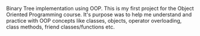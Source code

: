 Binary Tree implementation using OOP.
This is my first project for the Object Oriented Programming course. It's purpose was to help me understand and practice
with OOP concepts like classes, objects, operator overloading, class methods, friend classes/functions etc.
